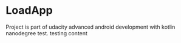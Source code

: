 # LoadApp

Project is part of udacity advanced android development with kotlin nanodegree test.
testing content
